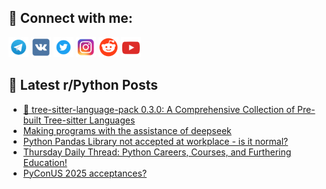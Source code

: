 ## 🔎 Connect with me:
[<img src="https://github.com/bullbesh/bullbesh/blob/main/images/Telegram.png" width="32" height="32" />](https://t.me/bullbesh)
[<img src="https://github.com/bullbesh/bullbesh/blob/main/images/VK.png" width="32" height="32" />](https://vk.com/bullbesh)
[<img src="https://github.com/bullbesh/bullbesh/blob/main/images/Twitter.png" width="32" height="32" />](https://twitter.com/bullbesh1)
[<img src="https://github.com/bullbesh/bullbesh/blob/main/images/Instagram.png" width="32" height="32" />](https://www.instagram.com/bullbesh)
[<img src="https://github.com/bullbesh/bullbesh/blob/main/images/Reddit.png" width="32" height="32" />](https://www.reddit.com/user/bullbesh)
[<img src="https://github.com/bullbesh/bullbesh/blob/main/images/YouTube.png" width="32" height="32" />](https://www.youtube.com/channel/UCtfjRs6uzgq5mfm8S06WTcg)

## 📕 Latest r/Python Posts
<!-- BLOG-POST-LIST:START -->
- [🚀 tree-sitter-language-pack 0.3.0: A Comprehensive Collection of Pre-built Tree-sitter Languages](https://www.reddit.com/r/Python/comments/1iivt9i/treesitterlanguagepack_030_a_comprehensive/)
- [Making programs with the assistance of deepseek](https://www.reddit.com/r/Python/comments/1iivl4u/making_programs_with_the_assistance_of_deepseek/)
- [Python Pandas Library not accepted at workplace - is it normal?](https://www.reddit.com/r/Python/comments/1iipilb/python_pandas_library_not_accepted_at_workplace/)
- [Thursday Daily Thread: Python Careers, Courses, and Furthering Education!](https://www.reddit.com/r/Python/comments/1iioxzg/thursday_daily_thread_python_careers_courses_and/)
- [PyConUS 2025 acceptances?](https://www.reddit.com/r/Python/comments/1iikyp4/pyconus_2025_acceptances/)
<!-- BLOG-POST-LIST:END -->
